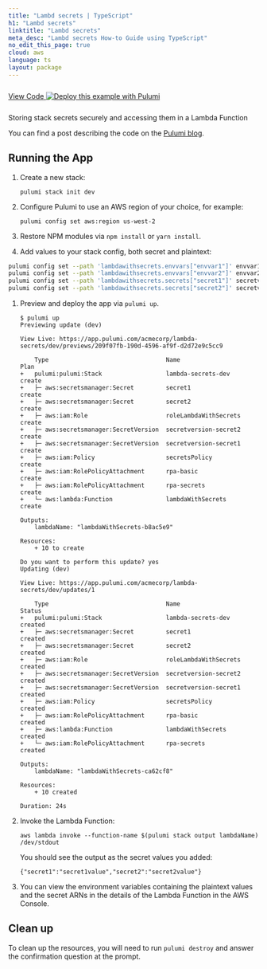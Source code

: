 ```yaml
---
title: "Lambd secrets | TypeScript"
h1: "Lambd secrets"
linktitle: "Lambd secrets"
meta_desc: "Lambd secrets How-to Guide using TypeScript"
no_edit_this_page: true
cloud: aws
language: ts
layout: package
---
```


<!-- WARNING: this page was generated by a tool. Do not edit it by hand. -->
<!-- To change it, please see https://github.com/pulumi/registry/tree/master/tools/mktutorial. -->

<p class="mb-4 inline-flex items-center">
    <a class="rounded-md font-display text-lg text-white bg-white border-2 border-blue-600 px-3 mr-2 whitespace-no-wrap hover:text-white" style="height: 45px; line-height: 41px;" href="https://github.com/pulumi/examples/tree/master/aws-ts-lambda-secrets" target="_blank">
        <span class="flex items-center">
            <i class="fab fa-github pr-1.5"></i>
            <span>View Code</span>
        </span>
    </a>
    <a href="https://app.pulumi.com/new?template=https://github.com/pulumi/examples/tree/master/aws-ts-lambda-secrets" target="_blank">
        <img src="https://get.pulumi.com/new/button.svg" alt="Deploy this example with Pulumi">
    </a>
</p>


Storing stack secrets securely and accessing them in a Lambda Function

You can find a post describing the code on the [Pulumi blog](https://pulumi.com/blog/safe-lambda-secrets/).

## Running the App

1.  Create a new stack:

    ```
    pulumi stack init dev
    ```

1.  Configure Pulumi to use an AWS region of your choice, for example:

    ```
    pulumi config set aws:region us-west-2
    ```

1.  Restore NPM modules via `npm install` or `yarn install`.

1. Add values to your stack config, both secret and plaintext:

```bash
pulumi config set --path 'lambdawithsecrets.envvars["envvar1"]' envvar1value
pulumi config set --path 'lambdawithsecrets.envvars["envvar2"]' envvar2value
pulumi config set --path 'lambdawithsecrets.secrets["secret1"]' secretvalue1 --secret
pulumi config set --path 'lambdawithsecrets.secrets["secret2"]' secretvalue2 --secret
```

1.  Preview and deploy the app via `pulumi up`. 

    ```
    $ pulumi up
    Previewing update (dev)

    View Live: https://app.pulumi.com/acmecorp/lambda-secrets/dev/previews/209f07fb-190d-4596-af9f-d2d72e9c5cc9

        Type                                 Name                   Plan
    +   pulumi:pulumi:Stack                  lambda-secrets-dev     create
    +   ├─ aws:secretsmanager:Secret         secret1                create
    +   ├─ aws:secretsmanager:Secret         secret2                create
    +   ├─ aws:iam:Role                      roleLambdaWithSecrets  create
    +   ├─ aws:secretsmanager:SecretVersion  secretversion-secret2  create
    +   ├─ aws:secretsmanager:SecretVersion  secretversion-secret1  create
    +   ├─ aws:iam:Policy                    secretsPolicy          create
    +   ├─ aws:iam:RolePolicyAttachment      rpa-basic              create
    +   ├─ aws:iam:RolePolicyAttachment      rpa-secrets            create
    +   └─ aws:lambda:Function               lambdaWithSecrets      create

    Outputs:
        lambdaName: "lambdaWithSecrets-b8ac5e9"

    Resources:
        + 10 to create

    Do you want to perform this update? yes
    Updating (dev)

    View Live: https://app.pulumi.com/acmecorp/lambda-secrets/dev/updates/1

        Type                                 Name                   Status
    +   pulumi:pulumi:Stack                  lambda-secrets-dev     created
    +   ├─ aws:secretsmanager:Secret         secret1                created
    +   ├─ aws:secretsmanager:Secret         secret2                created
    +   ├─ aws:iam:Role                      roleLambdaWithSecrets  created
    +   ├─ aws:secretsmanager:SecretVersion  secretversion-secret2  created
    +   ├─ aws:secretsmanager:SecretVersion  secretversion-secret1  created
    +   ├─ aws:iam:Policy                    secretsPolicy          created
    +   ├─ aws:iam:RolePolicyAttachment      rpa-basic              created
    +   ├─ aws:lambda:Function               lambdaWithSecrets      created
    +   └─ aws:iam:RolePolicyAttachment      rpa-secrets            created

    Outputs:
        lambdaName: "lambdaWithSecrets-ca62cf8"

    Resources:
        + 10 created

    Duration: 24s
    ```

1.  Invoke the Lambda Function:

    ```
    aws lambda invoke --function-name $(pulumi stack output lambdaName) /dev/stdout
    ```

    You should see the output as the secret values you added:

    ```
    {"secret1":"secret1value","secret2":"secret2value"}
    ```

1. You can view the environment variables containing the plaintext values and the secret ARNs in the details of the Lambda Function in the AWS Console.

## Clean up

To clean up the resources, you will need to run `pulumi destroy` and answer the confirmation question at the prompt.

